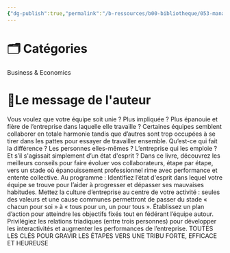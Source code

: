 ```yaml
---
{"dg-publish":true,"permalink":"/b-ressources/b00-bibliotheque/053-managez-votre-tribu-dave-logan-john-king-halee-fischer-wright-ludovic-cinquin-prefacier-tony-hsieh/","title":"Managez votre tribu","tags":["📓Book"],"noteIcon":""}
---
```



# 🗂 Catégories 
Business & Economics

# 📍Le message de l'auteur
Vous voulez que votre équipe soit unie ? Plus impliquée ? Plus épanouie et fière de l’entreprise dans laquelle elle travaille ? Certaines équipes semblent collaborer en totale harmonie tandis que d’autres sont trop occupées à se tirer dans les pattes pour essayer de travailler ensemble. Qu’est-ce qui fait la différence ? Les personnes elles-mêmes ? L’entreprise qui les emploie ? Et s’il s'agissait simplement d’un état d'esprit ? Dans ce livre, découvrez les meilleurs conseils pour faire évoluer vos collaborateurs, étape par étape, vers un stade où épanouissement professionnel rime avec performance et entente collective. Au programme : Identifiez l’état d'esprit dans lequel votre équipe se trouve pour l’aider à progresser et dépasser ses mauvaises habitudes. Mettez la culture d’entreprise au centre de votre activité : seules des valeurs et une cause communes permettront de passer du stade « chacun pour soi » à « tous pour un, un pour tous ». Établissez un plan d’action pour atteindre les objectifs fixés tout en fédérant l’équipe autour. Privilégiez les relations triadiques (entre trois personnes) pour développer les interactivités et augmenter les performances de l’entreprise. TOUTES LES CLÉS POUR GRAVIR LES ÉTAPES VERS UNE TRIBU FORTE, EFFICACE ET HEUREUSE